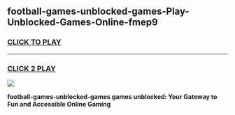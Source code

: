 
## football-games-unblocked-games-Play-Unblocked-Games-Online-fmep9
<h3>
<a href="https://premium76.site?title=football-games-unblocked-games&ref=24A">CLICK TO PLAY</a></h3>
<hr>

<h3>
<a href="https://premium76.site?title=football-games-unblocked-games&ref=24A">CLICK 2 PLAY</a>
  
</h3>

<a href="https://premium76.site?title=football-games-unblocked-games&ref=24A"><img src="https://clearcache.store/games.png"></a>


**football-games-unblocked-games games unblocked: Your Gateway to Fun and Accessible Online Gaming**
